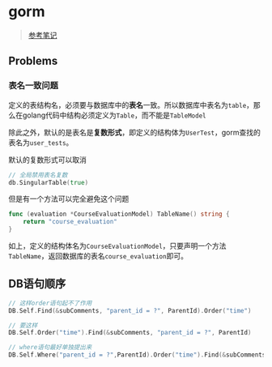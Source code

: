 # gorm

>    [参考笔记](https://www.cnblogs.com/shijingjing07/p/10315411.html)

## Problems

### 表名一致问题

定义的表结构名，必须要与数据库中的**表名**一致。所以数据库中表名为`table`，那么在golang代码中结构必须定义为`Table`，而不能是`TableModel`

除此之外，默认的是表名是**复数形式**，即定义的结构体为`UserTest`，gorm查找的表名为`user_tests`。

默认的复数形式可以取消

```go
// 全局禁用表名复数
db.SingularTable(true)
```

但是有一个方法可以完全避免这个问题

```go
func (evaluation *CourseEvaluationModel) TableName() string {
	return "course_evaluation"
}
```

如上，定义的结构体名为`CourseEvaluationModel`，只要声明一个方法`TableName`，返回数据库的表名`course_evaluation`即可。

## DB语句顺序

```go
// 这样order语句起不了作用
DB.Self.Find(&subComments, "parent_id = ?", ParentId).Order("time")

// 要这样
DB.Self.Order("time").Find(&subComments, "parent_id = ?", ParentId)

// where语句最好单独提出来
DB.Self.Where("parent_id = ?",ParentId).Order("time").Find(&subComments)
```

